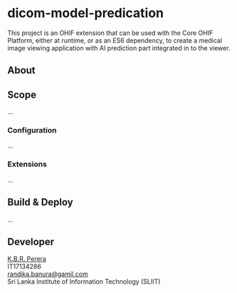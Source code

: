 # dicom-model-predication

This project is an OHIF extension that can be used with the Core OHIF Platform,
either at runtime, or as an ES6 dependency, to create a medical image viewing
application with AI prediction part integrated in to the viewer.

## About



## Scope

...

### Configuration

...

### Extensions

...

## Build & Deploy

...

## Developer

[K.B.R. Perera](https://github.com/randikabanura) <br/>
IT17134286 <br/>
[randika.banura@gamil.com](mailto:randika.banura@gamil.com) <br/>
Sri Lanka Institute of Information Technology (SLIIT)